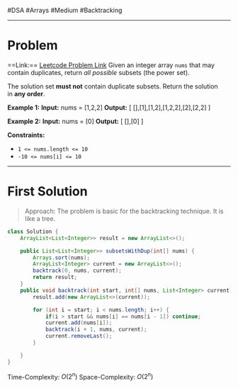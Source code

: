 #DSA #Arrays #Medium #Backtracking 
___
# Problem
==Link:== [Leetcode Problem Link](https://leetcode.com/problems/subsets-ii/description/)
Given an integer array `nums` that may contain duplicates, return _all possible_ subsets (the power set).

The solution set **must not** contain duplicate subsets. Return the solution in **any order**.

**Example 1:**
	**Input:** nums = [1,2,2]
	**Output:** [ [],[1],[1,2],[1,2,2],[2],[2,2] ]

**Example 2:**
	**Input:** nums = [0]
	**Output:** [ [],[0] ]

**Constraints:**
- `1 <= nums.length <= 10`
- `-10 <= nums[i] <= 10`
___
# First Solution
> Approach: The problem is basic for the backtracking technique. It is like a tree.

```java
class Solution {
    ArrayList<List<Integer>> result = new ArrayList<>();

    public List<List<Integer>> subsetsWithDup(int[] nums) {
        Arrays.sort(nums);    
        ArrayList<Integer> current = new ArrayList<>();
        backtrack(0, nums, current);
        return result;
    }
    public void backtrack(int start, int[] nums, List<Integer> current) {
        result.add(new ArrayList<>(current));

        for (int i = start; i < nums.length; i++) {
            if(i > start && nums[i] == nums[i - 1]) continue;
            current.add(nums[i]);
            backtrack(i + 1, nums, current);
            current.removeLast();
        }

    }
}   
```
Time-Complexity: $O(2^n)$
Space-Complexity: $O(2^n)$
